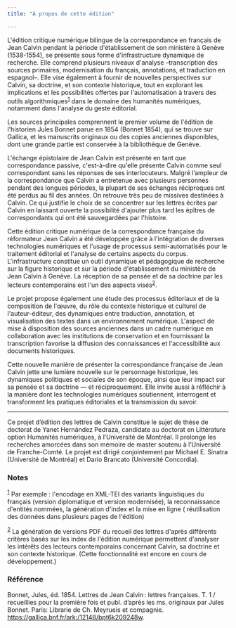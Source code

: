 ```yaml
---
title: "À propos de cette édition"

---
```


L'édition critique numérique bilingue de la correspondance en français de Jean Calvin pendant la période d'établissement de son ministère à Genève (1538-1554), se présente sous forme d'infrastructure dynamique de recherche. Elle comprend plusieurs niveaux d'analyse –transcription des sources primaires, modernisation du français, annotations, et traduction en espagnol–. Elle vise également à fournir de nouvelles perspectives sur Calvin, sa doctrine, et son contexte historique, tout en explorant les implications et les possibilités offertes par l'automatisation à travers des outils algorithmiques<sup><a name="n1" href="#note1">1</a></sup> dans le domaine des humanités numériques, notamment dans l'analyse du geste éditorial.

Les sources principales comprennent le premier volume de l'édition de l'historien Jules Bonnet parue en 1854 (Bonnet 1854), qui se trouve sur Gallica, et les manuscrits originaux ou des copies anciennes disponibles, dont une grande partie est conservée à la bibliothèque de Genève. 

L'échange épistolaire de Jean Calvin est présenté en tant que correspondance passive, c'est-à-dire qu'elle présente Calvin comme seul correspondant sans les réponses de ses interlocuteurs. Malgré l’ampleur de la correspondance que Calvin a entretenue avec plusieurs personnes pendant des longues périodes, la plupart de ses échanges réciproques ont été perdus au fil des années. On retrouve très peu de missives destinées à Calvin. Ce qui justifie le choix de se concentrer sur les lettres écrites par Calvin en laissant ouverte la possibilité d'ajouter plus tard les épîtres de correspondants qui ont été sauvegardées par l'histoire.

Cette édition critique numérique de la correspondance française du réformateur Jean Calvin a été développée grâce à l'intégration de diverses technologies numériques et l'usage de processus semi-automatisés pour le traitement éditorial et l'analyse de certains aspects du corpus. L'infrastructure constitue un outil dynamique et pédagogique de recherche sur la figure historique et sur la période d'établissement du ministère de Jean Calvin à Genève. La réception de sa pensée et de sa doctrine par les lecteurs contemporains est l'un des aspects visés<sup><a name="n2" href="#note2">2</a></sup>.

Le projet propose également une étude des processus éditoriaux et de la composition de l'œuvre, du rôle du contexte historique et culturel de l'auteur-éditeur, des dynamiques entre traduction, annotation, et visualisation des textes dans un environnement numérique. L'aspect de mise à disposition des sources anciennes dans un cadre numérique en collaboration avec les institutions de conservation et en fournissant la transcription favorise la diffusion des connaissances et l'accessibilité aux documents historiques.

Cette nouvelle manière de présenter la correspondance française de Jean Calvin jette une lumière nouvelle sur le personnage historique, les dynamiques politiques et sociales de son époque, ainsi que leur impact sur sa pensée et sa doctrine — et réciproquement. Elle invite aussi à réfléchir à la manière dont les technologies numériques soutiennent, interrogent et transforment les pratiques éditoriales et la transmission du savoir.

____

Ce projet d’édition des lettres de Calvin constitue le sujet de thèse de doctorat de Yanet Hernández Pedraza, candidate au doctorat en Littérature option Humanités numériques, à l’Université de Montréal. Il prolonge les recherches amorcées dans son mémoire de master soutenu à l’Université de Franche-Comté. Le projet est dirigé conjointement par Michael E. Sinatra (Université de Montréal) et Dario Brancato (Université Concordia).

### Notes

<p><sup><a name="note1" href="#n1">1</a></sup> Par exemple : l'encodage en XML-TEI des variants linguistiques du français (version diplomatique et version modernisée), la reconnaissance d'entités nommées, la génération d'index et la mise en ligne ( réutilisation des données dans plusieurs pages de l'édition)</p>

<p><sup><a name="note2" href="#n2">2</a></sup> La génération de versions PDF du recueil des lettres d'après différents critères basés sur les index de l'édition numérique permettent d'analyser les intérêts des lecteurs contemporains concernant Calvin, sa doctrine et son contexte historique. (Cette fonctionnalité est encore en cours de développement.)</p>

### Référence 

Bonnet, Jules, éd. 1854. Lettres de Jean Calvin : lettres françaises. T. 1 / recueillies pour la première fois et publ. d’après les ms. originaux par Jules Bonnet. Paris: Librarie de Ch. Meyrueis et compagnie. https://gallica.bnf.fr/ark:/12148/bpt6k209248w.

